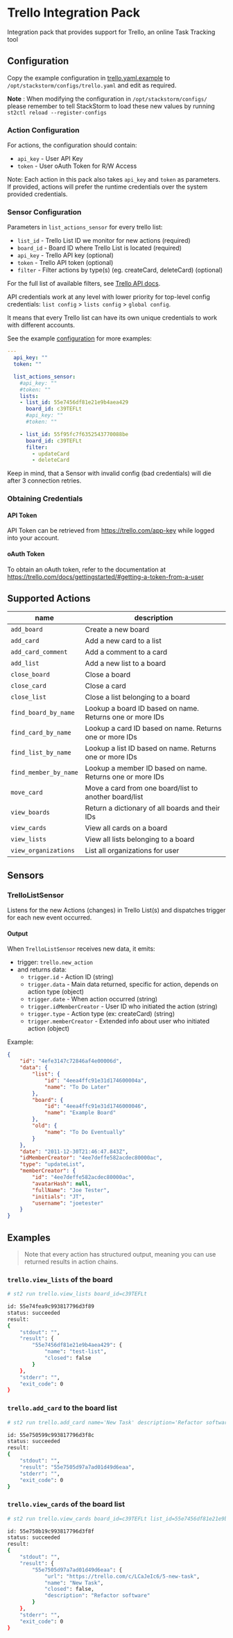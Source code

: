 # Trello Integration Pack

Integration pack that provides support for Trello, an online Task Tracking tool

## Configuration

Copy the example configuration in [trello.yaml.example](./trello.yaml.example)
to `/opt/stackstorm/configs/trello.yaml` and edit as required.

**Note** : When modifying the configuration in `/opt/stackstorm/configs/` please
           remember to tell StackStorm to load these new values by running
           `st2ctl reload --register-configs`

### Action Configuration

For actions, the configuration should contain:

* `api_key` - User API Key
* `token` - User oAuth Token for R/W Access

Note: Each action in this pack also takes `api_key` and `token` as parameters.
If provided, actions will prefer the runtime credentials over the system provided
credentials.

### Sensor Configuration

Parameters in `list_actions_sensor` for every trello list:

* `list_id` - Trello List ID we monitor for new actions (required)
* `board_id` - Board ID where Trello List is located (required)
* `api_key` - Trello API key (optional)
* `token` - Trello API token (optional)
* `filter` - Filter actions by type(s) (eg. createCard, deleteCard) (optional)

For the full list of available filters, see
[Trello API docs](https://trello.com/docs/api/list/index.html#get-1-lists-idlist-actions).

API credentials work at any level with lower priority for top-level config credentials:
`list config` > `lists config` > `global config`.

It means that every Trello list can have its own unique credentials to work with different accounts.

See the example [configuration](trello.yaml.example) for more examples:

```yaml
---
  api_key: ""
  token: ""

  list_actions_sensor:
    #api_key: ""
    #token: ""
    lists:
    - list_id: 55e7456df81e21e9b4aea429
      board_id: c39TEFLt
      #api_key: ""
      #token: ""

    - list_id: 55f95fc7f6352543770088be
      board_id: c39TEFLt
      filter:
        - updateCard
        - deleteCard
```

Keep in mind, that a Sensor with invalid config (bad credentials) will die after 3 connection retries.

### Obtaining Credentials
#### API Token

API Token can be retrieved from https://trello.com/app-key while logged into your
account.

#### oAuth Token

To obtain an oAuth token, refer to the documentation at
https://trello.com/docs/gettingstarted/#getting-a-token-from-a-user

## Supported Actions

 name                  | description                                               
---------------------- | ----------------------------------------------------------
 `add_board`          | Create a new board                                        
 `add_card`           | Add a new card to a list
 `add_card_comment`   | Add a comment to a card                                   
 `add_list`           | Add a new list to a board                                 
 `close_board`        | Close a board                                             
 `close_card`         | Close a card                                              
 `close_list`         | Close a list belonging to a board                         
 `find_board_by_name` | Lookup a board ID based on name. Returns one or more IDs  
 `find_card_by_name`  | Lookup a card ID based on name. Returns one or more IDs   
 `find_list_by_name`  | Lookup a list ID based on name. Returns one or more IDs
 `find_member_by_name`  | Lookup a member ID based on name. Returns one or more IDs   
 `move_card`          | Move a card from one board/list to another board/list     
 `view_boards`        | Return a dictionary of all boards and their IDs           
 `view_cards`         | View all cards on a board                                 
 `view_lists`         | View all lists belonging to a board                       
 `view_organizations` | List all organizations for user                           

## Sensors

### TrelloListSensor

Listens for the new Actions (changes) in Trello List(s) and dispatches trigger for each new event occurred.

#### Output

When `TrelloListSensor` receives new data, it emits:
* trigger: `trello.new_action`
* and returns data:
  * `trigger.id` - Action ID (string)
  * `trigger.data` - Main data returned, specific for action, depends on action type (object)
  * `trigger.date` - When action occurred (string)
  * `trigger.idMemberCreator` - User ID who initiated the action (string)
  * `trigger.type` - Action type (ex: createCard) (string)
  * `trigger.memberCreator` - Extended info about user who initiated action (object)

Example:
```json
{
    "id": "4efe3147c72846af4e00006d",
    "data": {
        "list": {
            "id": "4eea4ffc91e31d174600004a",
            "name": "To Do Later"
        },
        "board": {
            "id": "4eea4ffc91e31d1746000046",
            "name": "Example Board"
        },
        "old": {
            "name": "To Do Eventually"
        }
    },
    "date": "2011-12-30T21:46:47.843Z",
    "idMemberCreator": "4ee7deffe582acdec80000ac",
    "type": "updateList",
    "memberCreator": {
        "id": "4ee7deffe582acdec80000ac",
        "avatarHash": null,
        "fullName": "Joe Tester",
        "initials": "JT",
        "username": "joetester"
    }
}
```

## Examples

> Note that every action has structured output, meaning you can use returned results in action chains.

### `trello.view_lists` of the board

```sh
# st2 run trello.view_lists board_id=c39TEFLt

id: 55e74fea9c993817796d3f89
status: succeeded
result:
{
    "stdout": "",
    "result": {
        "55e7456df81e21e9b4aea429": {
            "name": "test-list",
            "closed": false
        }
    },
    "stderr": "",
    "exit_code": 0
}
```

### `trello.add_card` to the board list

```sh
# st2 run trello.add_card name='New Task' description='Refactor software' board_id=c39TEFLt list_id=55e7456df81e21e9b4aea429

id: 55e750599c993817796d3f8c
status: succeeded
result:
{
    "stdout": "",
    "result": "55e7505d97a7ad01d49d6eaa",
    "stderr": "",
    "exit_code": 0
}
```

### `trello.view_cards` of the board list

```sh
# st2 run trello.view_cards board_id=c39TEFLt list_id=55e7456df81e21e9b4aea429

id: 55e750b19c993817796d3f8f
status: succeeded
result:
{
    "stdout": "",
    "result": {
        "55e7505d97a7ad01d49d6eaa": {
            "url": "https://trello.com/c/LCaJeIc6/5-new-task",
            "name": "New Task",
            "closed": false,
            "description": "Refactor software"
        }
    },
    "stderr": "",
    "exit_code": 0
}
```

